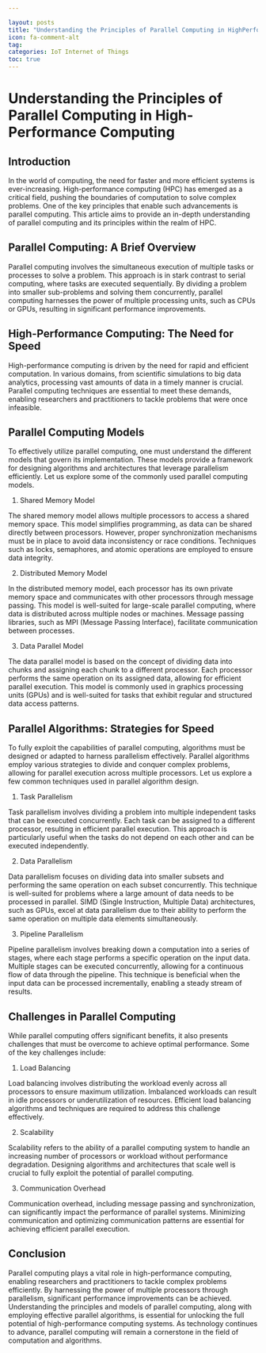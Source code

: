 ```yaml
---

layout: posts
title: "Understanding the Principles of Parallel Computing in HighPerformance Computing"
icon: fa-comment-alt
tag:      
categories: IoT Internet of Things
toc: true
---
```




# Understanding the Principles of Parallel Computing in High-Performance Computing

## Introduction

In the world of computing, the need for faster and more efficient systems is ever-increasing. High-performance computing (HPC) has emerged as a critical field, pushing the boundaries of computation to solve complex problems. One of the key principles that enable such advancements is parallel computing. This article aims to provide an in-depth understanding of parallel computing and its principles within the realm of HPC.

## Parallel Computing: A Brief Overview

Parallel computing involves the simultaneous execution of multiple tasks or processes to solve a problem. This approach is in stark contrast to serial computing, where tasks are executed sequentially. By dividing a problem into smaller sub-problems and solving them concurrently, parallel computing harnesses the power of multiple processing units, such as CPUs or GPUs, resulting in significant performance improvements.

## High-Performance Computing: The Need for Speed

High-performance computing is driven by the need for rapid and efficient computation. In various domains, from scientific simulations to big data analytics, processing vast amounts of data in a timely manner is crucial. Parallel computing techniques are essential to meet these demands, enabling researchers and practitioners to tackle problems that were once infeasible.

## Parallel Computing Models

To effectively utilize parallel computing, one must understand the different models that govern its implementation. These models provide a framework for designing algorithms and architectures that leverage parallelism efficiently. Let us explore some of the commonly used parallel computing models.

1. Shared Memory Model

The shared memory model allows multiple processors to access a shared memory space. This model simplifies programming, as data can be shared directly between processors. However, proper synchronization mechanisms must be in place to avoid data inconsistency or race conditions. Techniques such as locks, semaphores, and atomic operations are employed to ensure data integrity.

2. Distributed Memory Model

In the distributed memory model, each processor has its own private memory space and communicates with other processors through message passing. This model is well-suited for large-scale parallel computing, where data is distributed across multiple nodes or machines. Message passing libraries, such as MPI (Message Passing Interface), facilitate communication between processes.

3. Data Parallel Model

The data parallel model is based on the concept of dividing data into chunks and assigning each chunk to a different processor. Each processor performs the same operation on its assigned data, allowing for efficient parallel execution. This model is commonly used in graphics processing units (GPUs) and is well-suited for tasks that exhibit regular and structured data access patterns.

## Parallel Algorithms: Strategies for Speed

To fully exploit the capabilities of parallel computing, algorithms must be designed or adapted to harness parallelism effectively. Parallel algorithms employ various strategies to divide and conquer complex problems, allowing for parallel execution across multiple processors. Let us explore a few common techniques used in parallel algorithm design.

1. Task Parallelism

Task parallelism involves dividing a problem into multiple independent tasks that can be executed concurrently. Each task can be assigned to a different processor, resulting in efficient parallel execution. This approach is particularly useful when the tasks do not depend on each other and can be executed independently.

2. Data Parallelism

Data parallelism focuses on dividing data into smaller subsets and performing the same operation on each subset concurrently. This technique is well-suited for problems where a large amount of data needs to be processed in parallel. SIMD (Single Instruction, Multiple Data) architectures, such as GPUs, excel at data parallelism due to their ability to perform the same operation on multiple data elements simultaneously.

3. Pipeline Parallelism

Pipeline parallelism involves breaking down a computation into a series of stages, where each stage performs a specific operation on the input data. Multiple stages can be executed concurrently, allowing for a continuous flow of data through the pipeline. This technique is beneficial when the input data can be processed incrementally, enabling a steady stream of results.

## Challenges in Parallel Computing

While parallel computing offers significant benefits, it also presents challenges that must be overcome to achieve optimal performance. Some of the key challenges include:

1. Load Balancing

Load balancing involves distributing the workload evenly across all processors to ensure maximum utilization. Imbalanced workloads can result in idle processors or underutilization of resources. Efficient load balancing algorithms and techniques are required to address this challenge effectively.

2. Scalability

Scalability refers to the ability of a parallel computing system to handle an increasing number of processors or workload without performance degradation. Designing algorithms and architectures that scale well is crucial to fully exploit the potential of parallel computing.

3. Communication Overhead

Communication overhead, including message passing and synchronization, can significantly impact the performance of parallel systems. Minimizing communication and optimizing communication patterns are essential for achieving efficient parallel execution.

## Conclusion

Parallel computing plays a vital role in high-performance computing, enabling researchers and practitioners to tackle complex problems efficiently. By harnessing the power of multiple processors through parallelism, significant performance improvements can be achieved. Understanding the principles and models of parallel computing, along with employing effective parallel algorithms, is essential for unlocking the full potential of high-performance computing systems. As technology continues to advance, parallel computing will remain a cornerstone in the field of computation and algorithms.